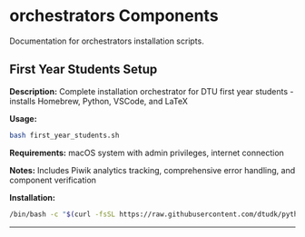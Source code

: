 # orchestrators Components

Documentation for orchestrators installation scripts.

## First Year Students Setup

**Description:** Complete installation orchestrator for DTU first year students - installs Homebrew, Python, VSCode, and LaTeX

**Usage:**
```bash
bash first_year_students.sh
```

**Requirements:** macOS system with admin privileges, internet connection

**Notes:** Includes Piwik analytics tracking, comprehensive error handling, and component verification

**Installation:**
```bash
/bin/bash -c "$(curl -fsSL https://raw.githubusercontent.com/dtudk/pythonsupport-scripts/main/MacOS/Components/orchestrators/first_year_students.sh)"
```

---

